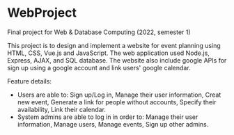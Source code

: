 # WebProject
Final project for Web &amp; Database Computing (2022, semester 1)

This project is to design and implement a website for event planning using HTML, CSS, Vue.js and JavaScript.
The web application used Node.js, Express, AJAX, and SQL database. 
The website also include google APIs for sign up using a google account and link users' google calendar.

Feature details:
- Users are able to: 
Sign up/Log in, Manage their user information, Creat new event, Generate a link for people without accounts, Specify their availability, Link their calendar.
- System admins are able to log in in order to:
Manage their user information, Manage users, Manage events, Sign up other admins.

